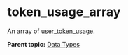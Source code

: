 # token_usage_array

An array of [user_token_usage](r_user_token_usage.md#).

**Parent topic:** [Data Types](../data_types/c_datatypes.md)

